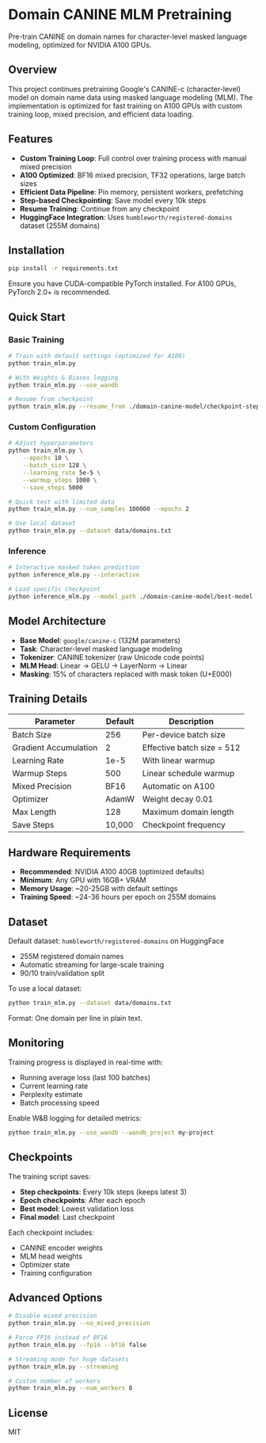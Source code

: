 # Domain CANINE MLM Pretraining

Pre-train CANINE on domain names for character-level masked language modeling, optimized for NVIDIA A100 GPUs.

## Overview

This project continues pretraining Google's CANINE-c (character-level) model on domain name data using masked language modeling (MLM). The implementation is optimized for fast training on A100 GPUs with custom training loop, mixed precision, and efficient data loading.

## Features

- **Custom Training Loop**: Full control over training process with manual mixed precision
- **A100 Optimized**: BF16 mixed precision, TF32 operations, large batch sizes
- **Efficient Data Pipeline**: Pin memory, persistent workers, prefetching
- **Step-based Checkpointing**: Save model every 10k steps
- **Resume Training**: Continue from any checkpoint
- **HuggingFace Integration**: Uses `humbleworth/registered-domains` dataset (255M domains)

## Installation

```bash
pip install -r requirements.txt
```

Ensure you have CUDA-compatible PyTorch installed. For A100 GPUs, PyTorch 2.0+ is recommended.

## Quick Start

### Basic Training

```bash
# Train with default settings (optimized for A100)
python train_mlm.py

# With Weights & Biases logging
python train_mlm.py --use_wandb

# Resume from checkpoint
python train_mlm.py --resume_from ./domain-canine-model/checkpoint-step-50000
```

### Custom Configuration

```bash
# Adjust hyperparameters
python train_mlm.py \
    --epochs 10 \
    --batch_size 128 \
    --learning_rate 5e-5 \
    --warmup_steps 1000 \
    --save_steps 5000

# Quick test with limited data
python train_mlm.py --num_samples 100000 --epochs 2

# Use local dataset
python train_mlm.py --dataset data/domains.txt
```

### Inference

```bash
# Interactive masked token prediction
python inference_mlm.py --interactive

# Load specific checkpoint
python inference_mlm.py --model_path ./domain-canine-model/best-model
```

## Model Architecture

- **Base Model**: `google/canine-c` (132M parameters)
- **Task**: Character-level masked language modeling
- **Tokenizer**: CANINE tokenizer (raw Unicode code points)
- **MLM Head**: Linear → GELU → LayerNorm → Linear
- **Masking**: 15% of characters replaced with mask token (U+E000)

## Training Details

| Parameter | Default | Description |
|-----------|---------|-------------|
| Batch Size | 256 | Per-device batch size |
| Gradient Accumulation | 2 | Effective batch size = 512 |
| Learning Rate | 1e-5 | With linear warmup |
| Warmup Steps | 500 | Linear schedule warmup |
| Mixed Precision | BF16 | Automatic on A100 |
| Optimizer | AdamW | Weight decay 0.01 |
| Max Length | 128 | Maximum domain length |
| Save Steps | 10,000 | Checkpoint frequency |

## Hardware Requirements

- **Recommended**: NVIDIA A100 40GB (optimized defaults)
- **Minimum**: Any GPU with 16GB+ VRAM
- **Memory Usage**: ~20-25GB with default settings
- **Training Speed**: ~24-36 hours per epoch on 255M domains

## Dataset

Default dataset: `humbleworth/registered-domains` on HuggingFace
- 255M registered domain names
- Automatic streaming for large-scale training
- 90/10 train/validation split

To use a local dataset:
```bash
python train_mlm.py --dataset data/domains.txt
```

Format: One domain per line in plain text.

## Monitoring

Training progress is displayed in real-time with:
- Running average loss (last 100 batches)
- Current learning rate
- Perplexity estimate
- Batch processing speed

Enable W&B logging for detailed metrics:
```bash
python train_mlm.py --use_wandb --wandb_project my-project
```

## Checkpoints

The training script saves:
- **Step checkpoints**: Every 10k steps (keeps latest 3)
- **Epoch checkpoints**: After each epoch
- **Best model**: Lowest validation loss
- **Final model**: Last checkpoint

Each checkpoint includes:
- CANINE encoder weights
- MLM head weights
- Optimizer state
- Training configuration

## Advanced Options

```bash
# Disable mixed precision
python train_mlm.py --no_mixed_precision

# Force FP16 instead of BF16
python train_mlm.py --fp16 --bf16 false

# Streaming mode for huge datasets
python train_mlm.py --streaming

# Custom number of workers
python train_mlm.py --num_workers 8
```

## License

MIT